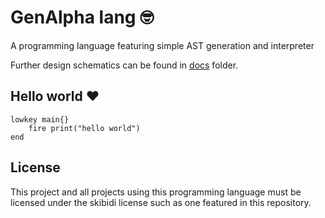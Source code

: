 # GenAlpha lang 🤓

A programming language featuring simple AST generation and interpreter

Further design schematics can be found in [docs](docs/README.md) folder.

## Hello world ❤️

```gal
lowkey main{}
    fire print("hello world")
end
```

## License

This project and all projects using this programming language must be licensed under the skibidi license such as one featured in this repository.